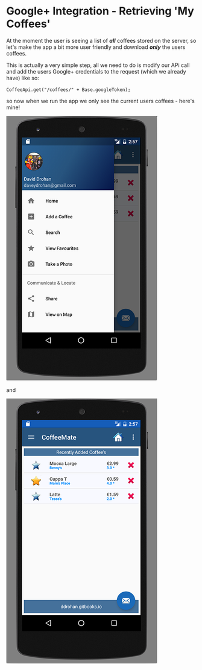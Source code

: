 # Google+ Integration - Retrieving 'My Coffees'


At the moment the user is seeing a list of **_all_** coffees stored on the server, so let's make the app a bit more user friendly and download **_only_** the users coffees.

This is actually a very simple step, all we need to do is modify our APi call and add the users Google+ credentials to the request (which we already have) like so:

```
CoffeeApi.get("/coffees/" + Base.googleToken);
```

so now when we run the app we only see the current users coffees - here's mine!


![](/session06/lab/img/lab0609.png)

and

![](/session06/lab/img/lab0610.png)
